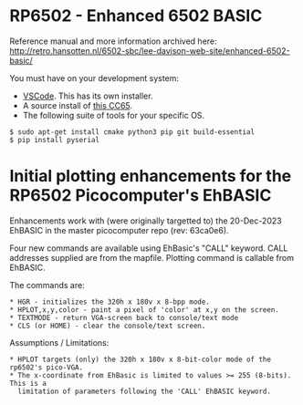 # RP6502 - Enhanced 6502 BASIC

Reference manual and more information archived here:<br>
http://retro.hansotten.nl/6502-sbc/lee-davison-web-site/enhanced-6502-basic/

You must have on your development system:
 * [VSCode](https://code.visualstudio.com/). This has its own installer.
 * A source install of [this CC65](https://github.com/picocomputer/cc65).
 * The following suite of tools for your specific OS.
```
$ sudo apt-get install cmake python3 pip git build-essential
$ pip install pyserial
```

# Initial plotting enhancements for the RP6502 Picocomputer's EhBASIC
Enhancements work with (were originally targetted to) the 20-Dec-2023 EhBASIC in the master
picocomputer repo (rev: 63ca0e6).

Four new commands are available using EhBasic's "CALL" keyword. 
CALL addresses supplied are from the mapfile. 
Plotting command is callable from EhBASIC.

The commands are:

    * HGR - initializes the 320h x 180v x 8-bpp mode.
    * HPLOT,x,y,color - paint a pixel of 'color' at x,y on the screen.
    * TEXTMODE - return VGA-screen back to console/text mode
    * CLS (or HOME) - clear the console/text screen.

Assumptions / Limitations:

    * HPLOT targets (only) the 320h x 180v x 8-bit-color mode of the rp6502's pico-VGA.
    * The x-coordinate from EhBasic is limited to values >= 255 (8-bits). This is a 
      limitation of parameters following the 'CALL' EhBASIC keyword.
